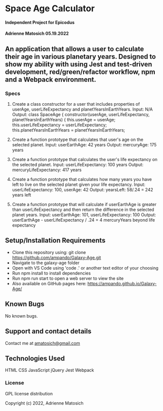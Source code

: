 # Space Age Calculator

#### Independent Project for Epicodus
#### Adrienne Matosich 05.19.2022

## An application that allows a user to calculate their age in various planetary years. Designed to show my ability with using Jest and test-driven development, red/green/refactor workflow, npm and a Webpack environment. 


### Specs
1. Create a class constructor for a user that includes properties of userAge, userLifeExpectancy and planetYearsInEarthYears.
Input: N/A
Output: class SpaceAge {
  constructor(userAge, userLifeExpectancy, planetYearsInEarthYears) {
  this.userAge = userAge;
  this.userLifeExpectancy = userLifeExpectancy;
  this.planetYearsInEarthYears = planetYearsInEarthYears;

2. Create a function prototype that calculates that user's age on the selected planet.
Input: userEarthAge: 42 years
Output: mercuryAge: 175 years

3. Create a function prototype that calculates the user's life expectancy on the selected planet.
Input: userLifeExpectancy: 100 years
Output: mercuryLifeExpectancy: 417 years

4. Create a function prototype that calculates how many years you have left to live on the selected planet given your life expectancy.
Input: userLifeExpectancy: 100, userAge: 42
Output: yearsLeft: 58/.24 = 242 years left 

5. Create a function prototype that will calculate if userEarthAge is greater than userLifeExpectancy and then return the difference in the selected planet years.
Input: userEarthAge: 101, userLifeExpectancy: 100
Output: userEarthAge - userLifeExpectancy / .24 = 4 mercuryYears beyond life expectancy


## Setup/Installation Requirements

* Clone this repository using: git clone https://github.com/ampando/Galaxy-Age.git
* Navigate to the galaxy-age folder 
* Open with VS Code using 'code .' or another text editor of your choosing
* Run npm install to install dependencies
* Run npm run start to open a web server to view the site
* Also available on GitHub pages here: https://ampando.github.io/Galaxy-Age/

## Known Bugs
No known bugs.

 
## Support and contact details

Contact me at amatosich@gmail.com 

## Technologies Used

HTML
CSS
JavaScript
jQuery
Jest
Webpack

### License

GPL license distribution

Copyright (c) 2022, Adrienne Matosich